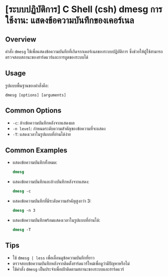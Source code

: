 # [ระบบปฏิบัติการ] C Shell (csh) dmesg การใช้งาน: แสดงข้อความบันทึกของเคอร์เนล

## Overview
คำสั่ง `dmesg` ใช้เพื่อแสดงข้อความบันทึกที่เกิดจากเคอร์เนลของระบบปฏิบัติการ ซึ่งช่วยให้ผู้ใช้สามารถตรวจสอบสถานะของฮาร์ดแวร์และการบูตของระบบได้

## Usage
รูปแบบพื้นฐานของคำสั่งคือ:
```
dmesg [options] [arguments]
```

## Common Options
- `-c`: ล้างข้อความบันทึกหลังจากแสดงผล
- `-n level`: กำหนดระดับความสำคัญของข้อความที่จะแสดง
- `-T`: แสดงเวลาในรูปแบบที่อ่านได้ง่าย

## Common Examples
- แสดงข้อความบันทึกทั้งหมด:
  ```csh
  dmesg
  ```

- แสดงข้อความบันทึกและล้างบันทึกหลังจากแสดง:
  ```csh
  dmesg -c
  ```

- แสดงข้อความบันทึกที่มีระดับความสำคัญสูงกว่า 3:
  ```csh
  dmesg -n 3
  ```

- แสดงข้อความบันทึกพร้อมแสดงเวลาในรูปแบบที่อ่านได้:
  ```csh
  dmesg -T
  ```

## Tips
- ใช้ `dmesg | less` เพื่อเลื่อนดูข้อความบันทึกที่ยาว
- ตรวจสอบข้อความบันทึกหลังจากติดตั้งฮาร์ดแวร์ใหม่เพื่อดูว่ามีปัญหาหรือไม่
- ใช้คำสั่ง `dmesg` เป็นประจำเพื่อเฝ้าติดตามสถานะของระบบและฮาร์ดแวร์